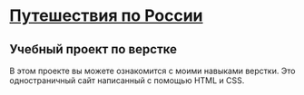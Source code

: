 [Путешествия по России](https://genry12oz.github.io/praktikum_4/)
===
Учебный проект по верстке
---
В этом проекте вы можете ознакомится с моими навыками верстки. Это одностраничный сайт написанный с помощью HTML и CSS. 
